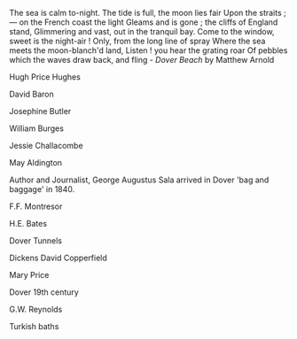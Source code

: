 The sea is calm to-night. The tide is full, the moon lies fair Upon the straits ; — on the French coast the light Gleams and is gone ; the cliffs of England stand, Glimmering and vast, out in the tranquil bay. Come to the window, sweet is the night-air ! Only, from the long line of spray Where the sea meets the moon-blanch'd land, Listen ! you hear the grating roar Of pebbles which the waves draw back, and fling - _Dover Beach_ by Matthew Arnold


Hugh Price Hughes

David Baron

Josephine Butler

William Burges

Jessie Challacombe

May Aldington

Author and Journalist, George Augustus Sala arrived in Dover 'bag and baggage' in 1840.

F.F. Montresor

H.E. Bates

Dover Tunnels

Dickens David Copperfield

Mary Price

Dover 19th century

G.W. Reynolds

Turkish baths



